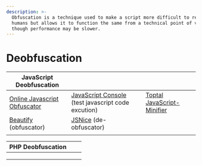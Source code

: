 ```yaml
---
description: >-
  Obfuscation is a technique used to make a script more difficult to read by
  humans but allows it to function the same from a technical point of view,
  though performance may be slower.
---
```


# Deobfuscation

| JavaScript Deobfuscation                                                     |                                                                               |                                                                                     |
| ---------------------------------------------------------------------------- | ----------------------------------------------------------------------------- | ----------------------------------------------------------------------------------- |
| [Online Javascript Obfuscator](https://obfuscator.io/)                       | [JavaScript Console](https://jsconsole.com/) (test javascript code excution)  | [Toptal JavaScript-Minifier](https://www.toptal.com/developers/javascript-minifier) |
| [Beautify](https://beautifytools.com/javascript-obfuscator.php) (obfuscator) | [JSNice](http://www.jsnice.org/) (de-obfuscator)                              |                                                                                     |
|                                                                              |                                                                               |                                                                                     |

| PHP Deobfuscation |   |   |
| ----------------- | - | - |
|                   |   |   |
|                   |   |   |
|                   |   |   |
